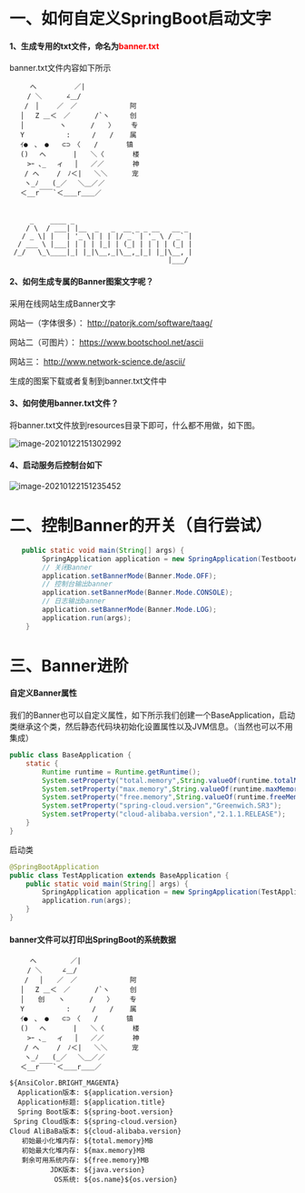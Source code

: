 # 一、如何自定义SpringBoot启动文字

#### 1、生成专用的txt文件，命名为<font color='red'>banner.txt</font>

banner.txt文件内容如下所示

```
     へ　　 　　　／|
 　　/ ＼　　　 ∠＿/
 　 /　│　　 ／　／             阿
 　│　 Z ＿＜　／　　　 /`ヽ     创
 　│　　  　　ヽ　　 　/　　〉    专
 　Y　　　　　  :　  　/　　/    属
 　ｲ●　､　●　　⊂⊃　〈　　/       镇
 　()　 へ　　　　|　　＼〈       楼
 　　>ｰ ､_　 ィ　 │   ／／       神
 　 / へ　　 /　ﾉ＜|   ＼＼      宠
 　 ヽ_ﾉ　　(_／　 ＼＿／／
 　＜__r￣￣`＜＿＿r＿＿／
 　
 　
     _    ____ _                             
    / \  / ___| |__  _   _  __ _ _ __   __ _ 
   / _ \| |   | '_ \| | | |/ _` | '_ \ / _` |
  / ___ \ |___| | | | |_| | (_| | | | | (_| |
 /_/   \_\____|_| |_|\__,_|\__,_|_| |_|\__, |
                                       |___/ 
```

#### 2、如何生成专属的Banner图案文字呢？

采用在线网站生成Banner文字

网站一（字体很多）：	http://patorjk.com/software/taag/

网站二（可图片）：	 https://www.bootschool.net/ascii      

网站三：						http://www.network-science.de/ascii/

生成的图案下载或者复制到banner.txt文件中

#### 3、如何使用banner.txt文件？

将banner.txt文件放到resources目录下即可，什么都不用做，如下图。

![image-20210122151302992](C:\Users\Administrator\AppData\Roaming\Typora\typora-user-images\image-20210122151302992.png)

#### 4、启动服务后控制台如下

![image-20210122151235452](C:\Users\Administrator\AppData\Roaming\Typora\typora-user-images\image-20210122151235452.png)

# 二、控制Banner的开关（自行尝试）

```java
   public static void main(String[] args) {
        SpringApplication application = new SpringApplication(TestbootApplication.class);
        // 关闭Banner
        application.setBannerMode(Banner.Mode.OFF);
        // 控制台输出banner
        application.setBannerMode(Banner.Mode.CONSOLE);
        // 日志输出banner
        application.setBannerMode(Banner.Mode.LOG);
        application.run(args);
    }
```

# 三、Banner进阶

#### 自定义Banner属性

我们的Banner也可以自定义属性，如下所示我们创建一个BaseApplication，启动类继承这个类，然后静态代码块初始化设置属性以及JVM信息。（当然也可以不用集成）

```java
public class BaseApplication {
    static {
        Runtime runtime = Runtime.getRuntime();
        System.setProperty("total.memory",String.valueOf(runtime.totalMemory()/1000L/1000L));
        System.setProperty("max.memory",String.valueOf(runtime.maxMemory()/1000L/1000L));
        System.setProperty("free.memory",String.valueOf(runtime.freeMemory()/1000L/1000L));
        System.setProperty("spring-cloud.version","Greenwich.SR3");
        System.setProperty("cloud-alibaba.version","2.1.1.RELEASE");
    }
}
```

启动类

```java
@SpringBootApplication
public class TestApplication extends BaseApplication {
    public static void main(String[] args) {
        SpringApplication application = new SpringApplication(TestApplication.class);
        application.run(args);
    }
}
```



#### banner文件可以打印出SpringBoot的系统数据

```
     へ　　　　　／|
 　　/ ＼　　　∠＿/
 　 /　 │　　／　／             阿
 　│　 Z ＿＜　／　　　 /`ヽ     创
 　│　　创　　ヽ　　 　/　　〉    专
 　Y　　　　　  :　  　/　　/    属
 　ｲ●　､　●　　⊂⊃　〈　　/       镇
 　()　 へ　　　　|　　＼〈       楼
 　　>ｰ ､_　 ィ　 │   ／／       神
 　 / へ　　 /　ﾉ＜|   ＼＼      宠
 　 ヽ_ﾉ　　(_／　 ＼＿／／
 　＜__r￣￣`＜＿＿r＿＿／

${AnsiColor.BRIGHT_MAGENTA}
  Application版本: ${application.version}
  Application标题: ${application.title}
  Spring Boot版本: ${spring-boot.version}
 Spring Cloud版本: ${spring-cloud.version}
Cloud AliBaBa版本: ${cloud-alibaba.version}
   初始最小化堆内存: ${total.memory}MB
   初始最大化堆内存: ${max.memory}MB
   剩余可用系统内存: ${free.memory}MB
          JDK版本: ${java.version}
           OS系统: ${os.name}${os.version}
```

